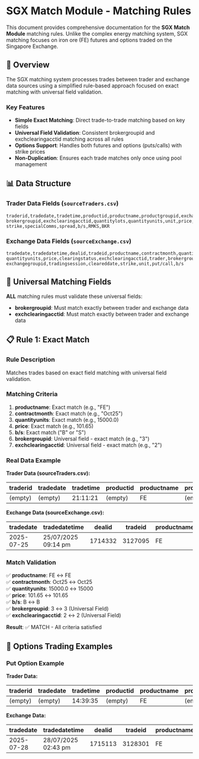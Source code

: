 # SGX Match Module - Matching Rules

This document provides comprehensive documentation for the **SGX Match Module** matching rules. Unlike the complex energy matching system, SGX matching focuses on iron ore (FE) futures and options traded on the Singapore Exchange.

## 🎯 Overview

The SGX matching system processes trades between trader and exchange data sources using a simplified rule-based approach focused on exact matching with universal field validation.

### Key Features

- **Simple Exact Matching**: Direct trade-to-trade matching based on key fields
- **Universal Field Validation**: Consistent brokergroupid and exchclearingacctid matching across all rules
- **Options Support**: Handles both futures and options (puts/calls) with strike prices
- **Non-Duplication**: Ensures each trade matches only once using pool management

## 📊 Data Structure

### Trader Data Fields (`sourceTraders.csv`)

```
traderid,tradedate,tradetime,productid,productname,productgroupid,exchangegroupid,
brokergroupid,exchclearingacctid,quantitylots,quantityunits,unit,price,contractmonth,
strike,specialComms,spread,b/s,RMKS,BKR
```

### Exchange Data Fields (`sourceExchange.csv`)

```
tradedate,tradedatetime,dealid,tradeid,productname,contractmonth,quantitylots,
quantityunits,price,clearingstatus,exchclearingacctid,trader,brokergroupid,
exchangegroupid,tradingsession,cleareddate,strike,unit,put/call,b/s
```

## 🔧 Universal Matching Fields

**ALL** matching rules must validate these universal fields:

- **brokergroupid**: Must match exactly between trader and exchange data
- **exchclearingacctid**: Must match exactly between trader and exchange data

## 📋 Rule 1: Exact Match

### Rule Description

Matches trades based on exact field matching with universal field validation.

### Matching Criteria

1. **productname**: Exact match (e.g., "FE")
2. **contractmonth**: Exact match (e.g., "Oct25")
3. **quantityunits**: Exact match (e.g., 15000.0)
4. **price**: Exact match (e.g., 101.65)
5. **b/s**: Exact match ("B" or "S")
6. **brokergroupid**: Universal field - exact match (e.g., "3")
7. **exchclearingacctid**: Universal field - exact match (e.g., "2")

### Real Data Example

**Trader Data (sourceTraders.csv):**

| traderid | tradedate | tradetime | productid | productname | productgroupid | exchangegroupid | brokergroupid | exchclearingacctid | quantitylots | quantityunits | unit    | price  | contractmonth | strike  | specialComms | spread  | b/s | RMKS | BKR     |
| -------- | --------- | --------- | --------- | ----------- | -------------- | --------------- | ------------- | ------------------ | ------------ | ------------- | ------- | ------ | ------------- | ------- | ------------ | ------- | --- | ---- | ------- |
| (empty)  | (empty)   | 21:11:21  | (empty)   | FE          | (empty)        | 1               | 3             | 2                  | 150.0        | 15000.0       | (empty) | 101.65 | Oct25         | (empty) | (empty)      | (empty) | B   | fis  | (empty) |

**Exchange Data (sourceExchange.csv):**

| tradedate  | tradedatetime       | dealid  | tradeid | productname | contractmonth | quantitylots | quantityunits | price  | clearingstatus | exchclearingacctid | trader     | brokergroupid | exchangegroupid | tradingsession | cleareddate | strike  | unit | put/call | b/s |
| ---------- | ------------------- | ------- | ------- | ----------- | ------------- | ------------ | ------------- | ------ | -------------- | ------------------ | ---------- | ------------- | --------------- | -------------- | ----------- | ------- | ---- | -------- | --- |
| 2025-07-25 | 25/07/2025 09:14 pm | 1714332 | 3127095 | FE          | Oct25         | 150          | 15000         | 101.65 | Cleared        | 2                  | Wenjie Fan | 3             | 1               | T+1            | 28/07/2025  | (empty) | MT   | (empty)  | B   |

### Match Validation

✅ **productname**: FE ↔ FE  
✅ **contractmonth**: Oct25 ↔ Oct25  
✅ **quantityunits**: 15000.0 ↔ 15000  
✅ **price**: 101.65 ↔ 101.65  
✅ **b/s**: B ↔ B  
✅ **brokergroupid**: 3 ↔ 3 (Universal Field)  
✅ **exchclearingacctid**: 2 ↔ 2 (Universal Field)

**Result**: ✅ MATCH - All criteria satisfied

## 🎯 Options Trading Examples

### Put Option Example

**Trader Data:**

| traderid | tradedate | tradetime | productid | productname | productgroupid | exchangegroupid | brokergroupid | exchclearingacctid | quantitylots | quantityunits | unit    | price  | contractmonth | strike  | specialComms | spread | b/s | RMKS | BKR     |
| -------- | --------- | --------- | --------- | ----------- | -------------- | --------------- | ------------- | ------------------ | ------------ | ------------- | ------- | ------ | ------------- | ------- | ------------ | ------ | --- | ---- | ------- |
| (empty)  | (empty)   | 14:39:35  | (empty)   | FE          | (empty)        | 1               | 3             | 2                  | 1000.0       | 100000.0      | (empty) | 100.05 | Dec25         | (empty) | (empty)      | S      | S   | icap | (empty) |

**Exchange Data:**

| tradedate  | tradedatetime       | dealid  | tradeid | productname | contractmonth | quantitylots | quantityunits | price  | clearingstatus | exchclearingacctid | trader  | brokergroupid | exchangegroupid | tradingsession | cleareddate | strike  | unit | put/call | b/s |
| ---------- | ------------------- | ------- | ------- | ----------- | ------------- | ------------ | ------------- | ------ | -------------- | ------------------ | ------- | ------------- | --------------- | -------------- | ----------- | ------- | ---- | -------- | --- |
| 2025-07-28 | 28/07/2025 02:43 pm | 1715113 | 3128301 | FE          | Dec25         | 1000         | 100000        | 100.05 | Cleared        | 2                  | (empty) | 3             | 1               | T              | 28/07/2025  | (empty) | MT   | (empty)  | S   |
